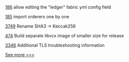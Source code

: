 
[186](https://github.com/hyperledger-labs/fabric-operations-console/pull/186) allow editing the "ledger" fabric yml config field

[185](https://github.com/hyperledger-labs/fabric-operations-console/pull/185) import orderers one by one

[3749](https://github.com/hyperledger/besu/pull/3749) Rename SHA3 -> Keccak256

[474](https://github.com/hyperledger/aries-vcx/pull/474) Build separate libvcx image of smaller size for release

[3346](https://github.com/hyperledger/fabric/pull/3346) Additional TLS troubleshooting information


[See more >>>](https://start-here.hyperledger.org/pull-requests)
